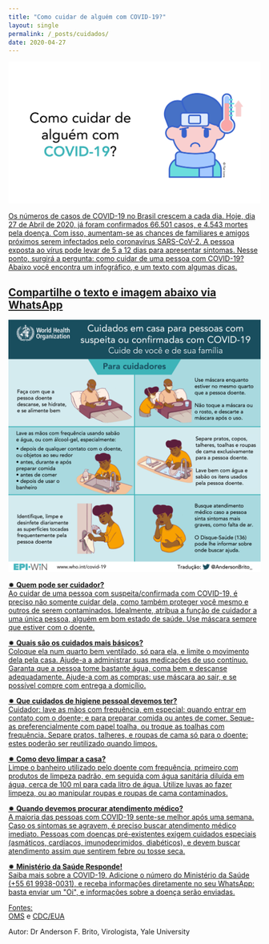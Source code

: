 ```yaml
---
title: "Como cuidar de alguém com COVID-19?"
layout: single
permalink: /_posts/cuidados/
date: 2020-04-27
---
```


<a href="https://bit.ly/COVID-cuidados"><img src="/assets/images/cuidados_capa.png" width="700">

Os números de casos de COVID-19 no Brasil crescem a cada dia. Hoje, dia 27 de Abril de 2020, já foram confirmados 66.501 casos, e 4.543 mortes pela doença. Com isso, aumentam-se as chances de familiares e amigos próximos serem infectados pelo coronavírus SARS-CoV-2. A pessoa exposta ao vírus pode levar de 5 a 12 dias para apresentar sintomas. Nesse ponto, surgirá a pergunta: como cuidar de uma pessoa com COVID-19? Abaixo você encontra um infográfico, e um texto com algumas dicas.

## Compartilhe o texto e imagem abaixo via WhatsApp

<img src="/assets/images/cuidados.png">

✹ **Quem pode ser cuidador?**<br />
Ao cuidar de uma pessoa com suspeita/confirmada com COVID-19, é preciso não somente cuidar dela, como também proteger você mesmo e outros de serem contaminados. Idealmente, atribua a função de cuidador a uma única pessoa, alguém em bom estado de saúde. Use máscara sempre que estiver com o doente.


✹ **Quais são os cuidados mais básicos?**<br />
Coloque ela num quarto bem ventilado, só para ela, e limite o movimento dela pela casa. Ajude-a a administrar suas medicações de uso contínuo. Garanta que a pessoa tome bastante água, coma bem e descanse adequadamente. Ajude-a com as compras: use máscara ao sair, e se possível compre com entrega a domicílio.


✹ **Que cuidados de higiene pessoal devemos ter?**<br />
Cuidador: lave as mãos com frequência, em especial: quando entrar em contato com o doente; e para preparar comida ou antes de comer. Seque-as preferencialmente com papel toalha, ou troque as toalhas com frequência. Separe pratos, talheres, e roupas de cama só para o doente: estes poderão ser reutilizado quando limpos.


✹ **Como devo limpar a casa?**<br />
Limpe o banheiro utilizado pelo doente com frequência, primeiro com produtos de limpeza padrão, em seguida com água sanitária diluída em água, cerca de 100 ml para cada litro de água. Utilize luvas ao fazer limpeza, ou ao manipular roupas e roupas de cama contaminados.


✹ **Quando devemos procurar atendimento médico?**<br />
A maioria das pessoas com COVID-19 sente-se melhor após uma semana. Caso os sintomas se agravem, é preciso buscar atendimento médico imediato. Pessoas com doenças pré-existentes exigem cuidados especiais (asmáticos, cardíacos, imunodeprimidos, diabéticos), e devem buscar atendimento assim que sentirem febre ou tosse seca.


✹ **Ministério da Saúde Responde!**<br />
Saiba mais sobre a COVID-19. Adicione o número do Ministério da Saúde (+55 61 9938-0031), e receba informações diretamente no seu WhatsApp: basta enviar um "Oi", e informações sobre a doença serão enviadas.


Fontes:<br />
[OMS](https://apps.who.int/iris/rest/bitstreams/1272288/retrieve) e [CDC/EUA](https://www.cdc.gov/coronavirus/2019-ncov/if-you-are-sick/care-for-someone.html)


Autor: Dr Anderson F. Brito, Virologista, Yale University
